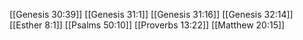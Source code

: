 [[Genesis 30:39]]
[[Genesis 31:1]]
[[Genesis 31:16]]
[[Genesis 32:14]]
[[Esther 8:1]]
[[Psalms 50:10]]
[[Proverbs 13:22]]
[[Matthew 20:15]]
